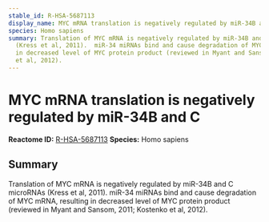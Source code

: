 ```yaml
---
stable_id: R-HSA-5687113
display_name: MYC mRNA translation is negatively regulated by miR-34B and C
species: Homo sapiens
summary: Translation of MYC mRNA is negatively regulated by miR-34B and C microRNAs
  (Kress et al, 2011).  miR-34 miRNAs bind and cause degradation of MYC mRNA, resulting
  in decreased level of MYC protein product (reviewed in Myant and Sansom, 2011; Kostenko
  et al, 2012).
---
```


# MYC mRNA translation is negatively regulated by miR-34B and C
**Reactome ID:** [R-HSA-5687113](https://reactome.org/content/detail/R-HSA-5687113)
**Species:** Homo sapiens

## Summary

Translation of MYC mRNA is negatively regulated by miR-34B and C microRNAs (Kress et al, 2011).  miR-34 miRNAs bind and cause degradation of MYC mRNA, resulting in decreased level of MYC protein product (reviewed in Myant and Sansom, 2011; Kostenko et al, 2012).
